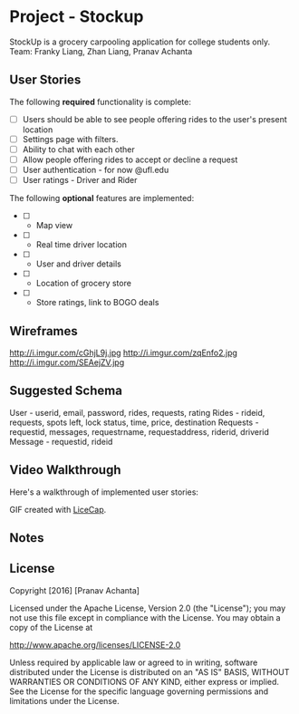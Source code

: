 # Project - Stockup

StockUp is a grocery carpooling application for college students only. 
Team: Franky Liang, Zhan Liang, Pranav Achanta

## User Stories

The following **required** functionality is complete:

- [ ] Users should be able to see people offering rides to the user's present location
- [ ] Settings page with filters.
- [ ] Ability to chat with each other
- [ ] Allow people offering rides to accept or decline a request
- [ ] User authentication - for now @ufl.edu
- [ ] User ratings - Driver and Rider

The following **optional** features are implemented:

- [ ] - Map view
- [ ] - Real time driver location
- [ ] - User and driver details
- [ ] - Location of grocery store
- [ ] - Store ratings, link to BOGO deals


## Wireframes

http://i.imgur.com/cGhjL9j.jpg
http://i.imgur.com/zqEnfo2.jpg
http://i.imgur.com/SEAejZV.jpg

## Suggested Schema

User - userid, email, password, rides, requests, rating
Rides - rideid, requests, spots left, lock status, time, price, destination
Requests - requestid, messages, requestrname, requestaddress, riderid, driverid
Message - requestid, rideid


## Video Walkthrough 

Here's a walkthrough of implemented user stories:

<!--<img src='sample' title='Video Walkthrough for User Stories' width='' alt='Video Walkthrough' />-->

GIF created with [LiceCap](http://www.cockos.com/licecap/).


## Notes


## License

Copyright [2016] [Pranav Achanta]

Licensed under the Apache License, Version 2.0 (the "License");
you may not use this file except in compliance with the License.
You may obtain a copy of the License at

http://www.apache.org/licenses/LICENSE-2.0

Unless required by applicable law or agreed to in writing, software
distributed under the License is distributed on an "AS IS" BASIS,
WITHOUT WARRANTIES OR CONDITIONS OF ANY KIND, either express or implied.
See the License for the specific language governing permissions and
limitations under the License.